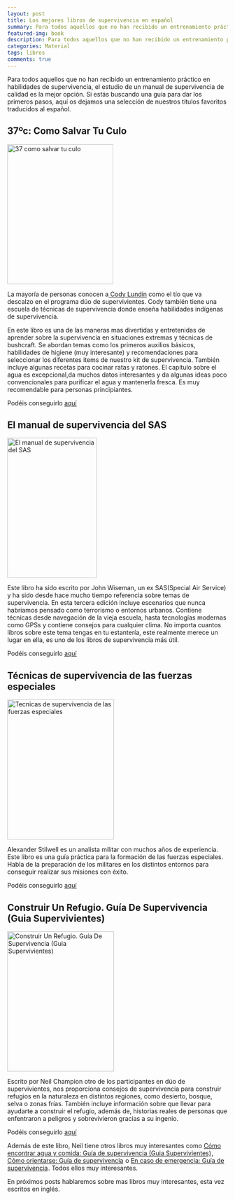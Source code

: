 ```yaml
---
layout: post
title: Los mejores libros de supervivencia en español
summary: Para todos aquellos que no han recibido un entrenamiento práctico en habilidades de supervivencia, el estudio de un manual de supervivencia de calidad es la mejor opción.
featured-img: book
description: Para todos aquellos que no han recibido un entrenamiento práctico en habilidades de supervivencia, el estudio de un manual de supervivencia de calidad es la mejor opción. Si estás buscando una guía para dar los primeros pasos, haz click para leer más
categories: Material
tags: libros
comments: true
---
```


<p>Para todos aquellos que no han recibido un entrenamiento práctico en habilidades de supervivencia, el estudio de un manual de supervivencia de calidad es la mejor opción. Si estás buscando una guía para dar los primeros pasos, aquí os dejamos una selección de nuestros títulos favoritos traducidos al español.</p>

<h2>37ºc: Como Salvar Tu Culo</h2>

<a href="https://www.amazon.es/gp/product/8498290015/ref=as_li_tl?ie=UTF8&camp=3638&creative=24630&creativeASIN=8498290015&linkCode=as2&tag=tdspvv-21&linkId=484d34a1d311d90a584d8117f4025865" imageanchor="1" ><img border="0" src="https://images-na.ssl-images-amazon.com/images/I/61wiB1BD68L._SX375_BO1,204,203,200_.jpg" width="242" height="320" data-original-width="377" data-original-height="499" alt="37 como salvar tu culo"  class="product-img"/></a>

<p>La mayoría de personas conocen a<a href="https://es.wikipedia.org/wiki/Cody_Lundin"> Cody Lundin</a> como el tío que va descalzo en el programa dúo de supervivientes. Cody también tiene una escuela de técnicas de supervivencia donde enseña habilidades indígenas de supervivencia.
</p>
<p> 
En este libro es una de las maneras mas divertidas y entretenidas de aprender sobre la supervivencia en situaciones extremas y técnicas de bushcraft. Se abordan temas como los primeros auxilios básicos, habilidades de higiene (muy interesante) y recomendaciones para seleccionar los diferentes items de nuestro kit de supervivencia. También incluye algunas recetas para cocinar ratas y ratones. El capítulo sobre el agua es excepcional,da muchos datos interesantes y da algunas ideas poco convencionales para purificar el agua y mantenerla fresca. Es muy recomendable para personas principiantes.</p>

<p>Podéis conseguirlo <a target="_blank" href="https://www.amazon.es/gp/product/8498290015/ref=as_li_tl?ie=UTF8&camp=3638&creative=24630&creativeASIN=8498290015&linkCode=as2&tag=tdspvv-21&linkId=484d34a1d311d90a584d8117f4025865">aquí</a><img src="//ir-es.amazon-adsystem.com/e/ir?t=todosupervi05-21&l=am2&o=30&a=8498290015" width="1" height="1" border="0" style="border:none !important; margin:0px !important;" /></p>


<h2>El manual de supervivencia del SAS</h2>

<a href="https://www.amazon.es/gp/product/8499106188/ref=as_li_tl?ie=UTF8&camp=3638&creative=24630&creativeASIN=8499106188&linkCode=as2&tag=tdspvv-21&linkId=dc3252ce8b55133d5846cb0c6ce252be" imageanchor="1" ><img border="0" src="https://images-na.ssl-images-amazon.com/images/I/51WGiiw8llL._SX317_BO1,204,203,200_.jpg" width="205" height="320" data-original-width="319" data-original-height="499" alt="El manual de supervivencia del SAS" class="product-img"/></a>

<p>Este libro ha sido escrito por John Wiseman, un ex SAS(Special Air Service) y ha sido desde hace mucho tiempo referencia sobre temas de supervivencia. En esta tercera edición incluye escenarios que nunca habríamos pensado como terrorismo o entornos urbanos. Contiene técnicas desde navegación de la vieja escuela, hasta tecnologías modernas como GPSs y contiene consejos  para cualquier clima. No importa cuantos libros sobre este tema tengas en tu estantería, este realmente merece un lugar en ella, es uno de los libros de supervivencia más útil.</p>

<p>Podéis conseguirlo <a target="_blank" href="https://www.amazon.es/gp/product/8499106188/ref=as_li_tl?ie=UTF8&camp=3638&creative=24630&creativeASIN=8499106188&linkCode=as2&tag=tdspvv-21&linkId=dc3252ce8b55133d5846cb0c6ce252be">aquí</a><img src="//ir-es.amazon-adsystem.com/e/ir?t=tdspvv-21&l=am2&o=30&a=8499106188" width="1" height="1" border="0" alt="" style="border:none !important; margin:0px !important;" /></p>

<h2>Técnicas de supervivencia de las fuerzas especiales</h2>

<a href="https://www.amazon.es/gp/product/8499104959/ref=as_li_tl?ie=UTF8&camp=3638&creative=24630&creativeASIN=8499104959&linkCode=as2&tag=tdspvv-21&linkId=ab77c7dd7b62bba3f63586c1ca190de2" imageanchor="1" ><img border="0" src="https://images-na.ssl-images-amazon.com/images/I/51EYKvMxbKL._SX378_BO1,204,203,200_.jpg" width="244" height="320" data-original-width="380" data-original-height="499" alt="Tecnicas de supervivencia de las fuerzas especiales"  class="product-img" /></a>

<p>Alexander Stilwell es un analista militar con muchos años de experiencia. Este libro es una guía práctica para la formación de las fuerzas especiales. Habla de la preparación de los militares en los distintos entornos para conseguir realizar sus misiones con éxito.</p>

<p>Podéis conseguirlo <a target="_blank" href="https://www.amazon.es/gp/product/8499104959/ref=as_li_tl?ie=UTF8&camp=3638&creative=24630&creativeASIN=8499104959&linkCode=as2&tag=tdspvv-21&linkId=ab77c7dd7b62bba3f63586c1ca190de2">aquí</a><img src="//ir-es.amazon-adsystem.com/e/ir?t=tdspvv-21&l=am2&o=30&a=8499104959" width="1" height="1" border="0" alt="" style="border:none !important; margin:0px !important;" /></p>

<h2>Construir Un Refugio. Guía De Supervivencia (Guia Supervivientes)</h2>

<a href="https://www.amazon.es/gp/product/8415053258/ref=as_li_tl?ie=UTF8&camp=3638&creative=24630&creativeASIN=8415053258&linkCode=as2&tag=tdspvv-21&linkId=529854d12502dfec2cc08c6b8788dea9" imageanchor="1" ><img border="0" src="https://images-na.ssl-images-amazon.com/images/I/61IbXIL2oWL._SX381_BO1,204,203,200_.jpg" width="244" height="320" data-original-width="380" data-original-height="499" alt="Construir Un Refugio. Guía De Supervivencia (Guia Supervivientes)"  class="product-img" /></a>

<p>Escrito por Neil Champion otro de los participantes en dúo de supervivientes, nos proporciona consejos de supervivencia para construir refugios en la naturaleza en distintos regiones, como desierto, bosque, selva o zonas frías. También incluye información sobre que llevar para ayudarte a construir el refugio, además de, historias reales de personas que enfentraron a peligros  y sobrevivieron gracias a su ingenio.</p>

Podéis conseguirlo <a target="_blank" href="https://www.amazon.es/gp/product/8415053258/ref=as_li_tl?ie=UTF8&camp=3638&creative=24630&creativeASIN=8415053258&linkCode=as2&tag=tdspvv-21&linkId=529854d12502dfec2cc08c6b8788dea9">aquí</a><img src="//ir-es.amazon-adsystem.com/e/ir?t=tdspvv-21&l=am2&o=30&a=8415053258" width="1" height="1" border="0" alt="" style="border:none !important; margin:0px !important;" />

<p>
Además de este libro, Neil tiene otros libros muy interesantes como <a target="_blank" href="https://www.amazon.es/gp/product/8415053266/ref=as_li_tl?ie=UTF8&camp=3638&creative=24630&creativeASIN=8415053266&linkCode=as2&tag=tdspvv-21&linkId=a94612f36c4e624007111dfc2ffc77a5">Cómo encontrar agua y comida: Guía de supervivencia (Guia Supervivientes)</a><img src="//ir-es.amazon-adsystem.com/e/ir?t=tdspvv-21&l=am2&o=30&a=8415053266" width="1" height="1" border="0" alt="" style="border:none !important; margin:0px !important;" />, <a target="_blank" href="https://www.amazon.es/gp/product/8415053134/ref=as_li_tl?ie=UTF8&camp=3638&creative=24630&creativeASIN=8415053134&linkCode=as2&tag=tdspvv-21&linkId=80b78b7a19a1afcfe3fc04985c52192a">Cómo orientarse: Guía de supervivencia</a><img src="//ir-es.amazon-adsystem.com/e/ir?t=tdspvv-21&l=am2&o=30&a=8415053134" width="1" height="1" border="0" alt="" style="border:none !important; margin:0px !important;" /> o <a target="_blank" href="https://www.amazon.es/gp/product/8415053142/ref=as_li_tl?ie=UTF8&camp=3638&creative=24630&creativeASIN=8415053142&linkCode=as2&tag=tdspvv-21&linkId=605e0e42ec1af6f298edac8af3dc7ed5">En caso de emergencia: Guía de supervivencia</a><img src="//ir-es.amazon-adsystem.com/e/ir?t=tdspvv-21&l=am2&o=30&a=8415053142" width="1" height="1" border="0" alt="" style="border:none !important; margin:0px !important;" />. Todos ellos muy interesantes.
</p>

<p>En próximos posts hablaremos sobre mas libros muy interesantes, esta vez escritos en inglés.</p>
